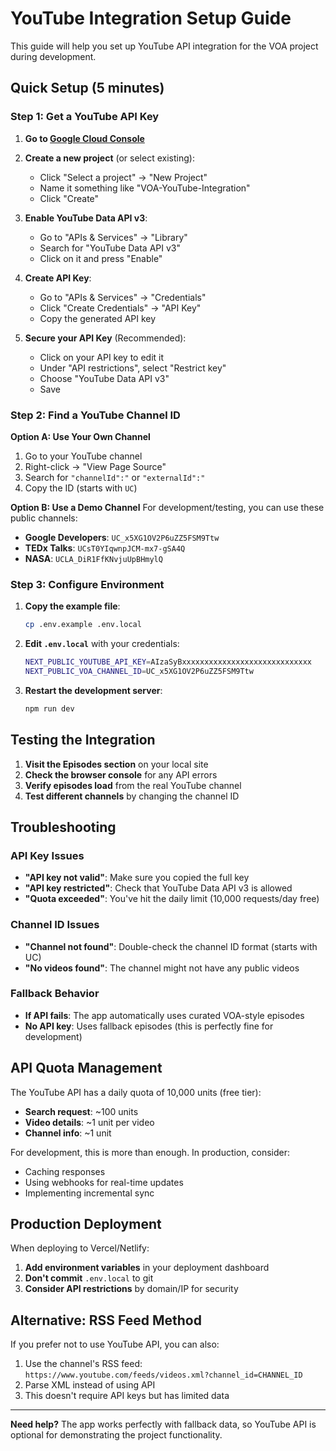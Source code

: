 # YouTube Integration Setup Guide

This guide will help you set up YouTube API integration for the VOA project during development.

## Quick Setup (5 minutes)

### Step 1: Get a YouTube API Key

1. **Go to [Google Cloud Console](https://console.cloud.google.com/)**
2. **Create a new project** (or select existing):
   - Click "Select a project" → "New Project"
   - Name it something like "VOA-YouTube-Integration"
   - Click "Create"

3. **Enable YouTube Data API v3**:
   - Go to "APIs & Services" → "Library"
   - Search for "YouTube Data API v3"
   - Click on it and press "Enable"

4. **Create API Key**:
   - Go to "APIs & Services" → "Credentials"
   - Click "Create Credentials" → "API Key"
   - Copy the generated API key

5. **Secure your API Key** (Recommended):
   - Click on your API key to edit it
   - Under "API restrictions", select "Restrict key"
   - Choose "YouTube Data API v3"
   - Save

### Step 2: Find a YouTube Channel ID

**Option A: Use Your Own Channel**
1. Go to your YouTube channel
2. Right-click → "View Page Source"
3. Search for `"channelId":"` or `"externalId":"`
4. Copy the ID (starts with `UC`)

**Option B: Use a Demo Channel**
For development/testing, you can use these public channels:
- **Google Developers**: `UC_x5XG1OV2P6uZZ5FSM9Ttw`
- **TEDx Talks**: `UCsT0YIqwnpJCM-mx7-gSA4Q`
- **NASA**: `UCLA_DiR1FfKNvjuUpBHmylQ`

### Step 3: Configure Environment

1. **Copy the example file**:
   ```bash
   cp .env.example .env.local
   ```

2. **Edit `.env.local`** with your credentials:
   ```bash
   NEXT_PUBLIC_YOUTUBE_API_KEY=AIzaSyBxxxxxxxxxxxxxxxxxxxxxxxxxxxxx
   NEXT_PUBLIC_VOA_CHANNEL_ID=UC_x5XG1OV2P6uZZ5FSM9Ttw
   ```

3. **Restart the development server**:
   ```bash
   npm run dev
   ```

## Testing the Integration

1. **Visit the Episodes section** on your local site
2. **Check the browser console** for any API errors
3. **Verify episodes load** from the real YouTube channel
4. **Test different channels** by changing the channel ID

## Troubleshooting

### API Key Issues
- **"API key not valid"**: Make sure you copied the full key
- **"API key restricted"**: Check that YouTube Data API v3 is allowed
- **"Quota exceeded"**: You've hit the daily limit (10,000 requests/day free)

### Channel ID Issues
- **"Channel not found"**: Double-check the channel ID format (starts with UC)
- **"No videos found"**: The channel might not have any public videos

### Fallback Behavior
- **If API fails**: The app automatically uses curated VOA-style episodes
- **No API key**: Uses fallback episodes (this is perfectly fine for development)

## API Quota Management

The YouTube API has a daily quota of 10,000 units (free tier):
- **Search request**: ~100 units
- **Video details**: ~1 unit per video
- **Channel info**: ~1 unit

For development, this is more than enough. In production, consider:
- Caching responses
- Using webhooks for real-time updates
- Implementing incremental sync

## Production Deployment

When deploying to Vercel/Netlify:

1. **Add environment variables** in your deployment dashboard
2. **Don't commit** `.env.local` to git
3. **Consider API restrictions** by domain/IP for security

## Alternative: RSS Feed Method

If you prefer not to use YouTube API, you can also:
1. Use the channel's RSS feed: `https://www.youtube.com/feeds/videos.xml?channel_id=CHANNEL_ID`
2. Parse XML instead of using API
3. This doesn't require API keys but has limited data

---

**Need help?** The app works perfectly with fallback data, so YouTube API is optional for demonstrating the project functionality.

